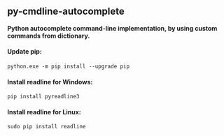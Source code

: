 ## py-cmdline-autocomplete

**Python autocomplete command-line implementation, by using custom commands from dictionary.**

#### Update pip:
```python.exe -m pip install --upgrade pip```

#### Install readline for Windows:
```pip install pyreadline3```

#### Install readline for Linux:
```sudo pip install readline```
